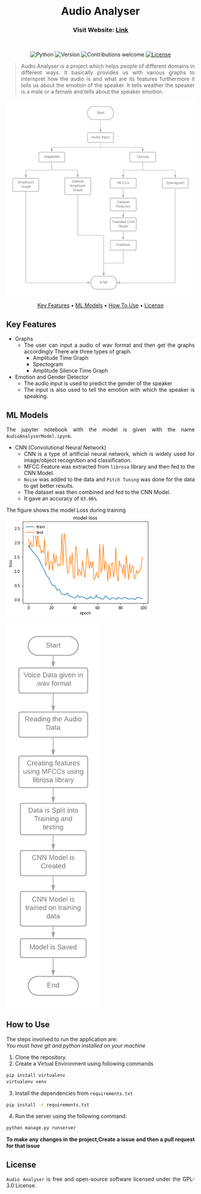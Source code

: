 <h1 align="center">
  <br>
  Audio Analyser
  <br>
</h1>

<h3 align="center">Visit Website: <a href=""> Link</a></h3>
&nbsp;&nbsp;&nbsp;&nbsp;&nbsp;&nbsp;&nbsp;&nbsp;&nbsp;&nbsp;&nbsp;&nbsp;&nbsp;&nbsp;&nbsp;&nbsp;&nbsp;&nbsp;&nbsp;&nbsp;&nbsp;&nbsp;&nbsp;&nbsp;&nbsp;&nbsp;&nbsp;&nbsp;&nbsp;&nbsp;&nbsp;&nbsp;&nbsp;&nbsp;&nbsp;&nbsp;&nbsp;&nbsp;&nbsp;&nbsp;

<div align="center">

![Python](https://img.shields.io/badge/python-3.9.1-blue)
![Version](https://img.shields.io/badge/version-1.0.0-green)
![Contributions welcome](https://img.shields.io/badge/contributions-welcome-orange.svg)
[![License](https://img.shields.io/badge/license-%20GPL--3.0%20-blue)](https://github.com/parthrr510/AudioAnalyser/blob/main/LICENSE)

</div>

<div align="justify">

>Audio Analyser is a project which helps people of different domains in different ways.
>It basically provides us with various graphs to internpret how the audio is and what are its features furthermore it tells us about the emotion of the speaker.
> It tells weather the speaker is a male or a female and tells about the speaker emotion.

![image info](./images/MainFlowChart.png)
</div>


<p align="center">
  <a href="#key-features">Key Features</a> •
  <a href="#ml-models-used">ML Models</a> •
  <a href="#how-to-use">How To Use</a> •
  <a href="#license">License</a>
</p>

<div align="justify">
  
## Key Features

* Graphs 
  * The user can input a audio of wav format and then get the graphs accordingly There are three types of graph.
    * Amplitude Time Graph
    * Spectogram
    * Amplitude Silence Time Graph
* Emotion and Gender Detector
    * The audio input is used to predict the gender of the speaker
    * The input is also used to tell the emotion with which the speaker is speaking.
</div>

<div align="justify">
  
## ML Models

The jupyter notebook with the model is given with the name `AudioAnalyserModel.ipynb`.

* CNN (Convolutional Neural Network)
  * CNN is a type of artificial neural network, which is widely used for image/object recognition and classification.
  * MFCC Feature was extracted from `librosa` library and then fed to the CNN Model.
  * `Noise` was added to the data and `Pitch Tuning` was done for the data to get better results.
  * The dataset was then combined and fed to the CNN Model.
  * It gave an accuracy of `83.06%`.

The figure shows the model Loss during training  
![image info](./images/modelLoss.png)

![image info](./images/ModelFlowChart.png)

</div>


<div align="justify">
  
## How to Use
The steps involved to run the application are:<br>
*You must have git and python installed on your machine*
1. Clone the repository.
2. Create a Virtual Environment using following commands
  ```bash
pip install virtualenv
virtualenv venv
```
3. Install the dependencies from `requirements.txt`
```bash
pip install -r requirements.txt
```
4. Run the server using the following command:
```bash
python manage.py runserver
```
**To make any changes in the project,Create a issue and then a pull request for that issue**

</div>


<div align="justify">
 
## License
 
`Audio Analyser` is free and open-source software licensed under the GPL-3.0 License.

</div>
